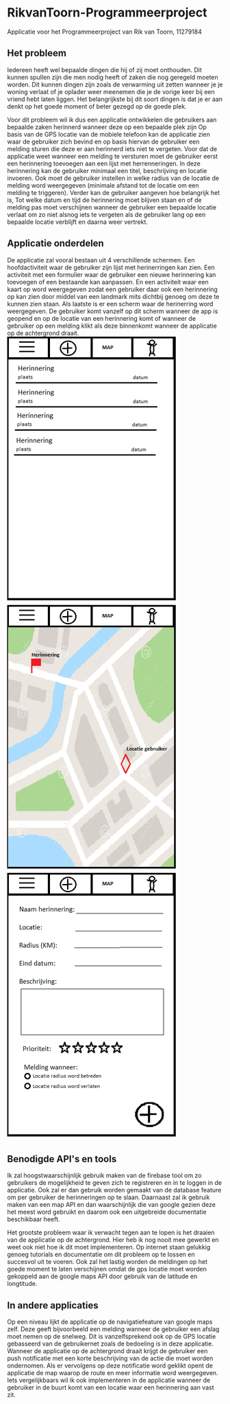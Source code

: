 # RikvanToorn-Programmeerproject
Applicatie voor het Programmeerproject van Rik van Toorn, 11279184


## Het probleem
Iedereen heeft wel bepaalde dingen die hij of zij moet onthouden. Dit kunnen spullen zijn die men nodig heeft of zaken die nog geregeld moeten worden. Dit kunnen dingen zijn zoals de verwarming uit zetten wanneer je je woning verlaat of je oplader weer meenemen die je de vorige keer bij een vriend hebt laten liggen. Het belangrijkste bij dit soort dingen is dat je er aan denkt op het goede moment of beter gezegd op de goede plek.

Voor dit probleem wil ik dus een applicatie ontwikkelen die gebruikers aan bepaalde zaken herinnerd wanneer deze op een bepaalde plek zijn Op basis van de GPS locatie van de mobiele telefoon kan de applicatie zien waar de gebruiker zich bevind en op basis hiervan de gebruiker een melding sturen die deze er aan herinnerd iets niet te vergeten. Voor dat de applicatie weet wanneer een melding te versturen moet de gebruiker eerst een herinnering toevoegen aan een lijst met herrenneringen. In deze herinnering kan de gebruiker minimaal een titel, beschrijving en locatie invoeren. Ook moet de gebruiker instellen in welke radius van de locatie de melding word weergegeven (minimale afstand tot de locatie om een melding te triggeren). Verder kan de gebruiker aangeven hoe belangrijk het is, Tot welke datum en tijd de herinnering moet blijven staan en of de melding pas moet verschijnen wanneer de gebruiker een bepaalde locatie verlaat om zo niet alsnog iets te vergeten als de gebruiker lang op een bepaalde locatie verblijft en daarna weer vertrekt.

## Applicatie onderdelen
De applicatie zal vooral bestaan uit 4 verschillende schermen. Een hoofdactiviteit waar de gebruiker zijn lijst met herinerringen kan zien. Een activiteit met een formulier waar de gebruiker een nieuwe herinnering kan toevoegen of een bestaande kan aanpassen. En een activiteit waar een kaart op word weergegeven zodat een gebruiker daar ook een herinnering op kan zien door middel van een landmark mits dichtbij genoeg om deze te kunnen zien staan. Als laatste is er een scherm waar de herinerring word weergegeven. De gebruiker komt vanzelf op dit scherm wanneer de app is geopend en op de locatie van een herinnering komt of wanneer de gebruiker op een melding klikt als deze binnenkomt wanneer de applicatie op de achtergrond draait.
![](doc/lijst.png)
![](doc/kaart.png)
![](doc/add.png)

## Benodigde API's en tools
Ik zal hoogstwaarschijnlijk gebruik maken van de firebase tool om zo gebruikers de mogelijkheid te geven zich te registreren en in te loggen in de applicatie. Ook zal er dan gebruik worden gemaakt van de database feature om per gebruiker de herinneringen op te slaan. Daarnaast zal ik gebruik maken van een map API en dan waarschijnlijk die van google gezien deze het meest word gebruikt en daarom ook een uitgebreide documentatie beschikbaar heeft. 

Het grootste probleem waar ik verwacht tegen aan te lopen is het draaien van de applicatie op de achtergrond. Hier heb ik nog nooit mee gewerkt en weet ook niet hoe ik dit moet implementeren. Op internet staan gelukkig genoeg tutorials en documentatie om dit probleem op te lossen en succesvol uit te voeren. Ook zal het lastig worden de meldingen op het goede moment te laten verschijnen omdat de gps locatie moet worden gekoppeld aan de google maps API door gebruik van de latitude en longtitude.

## In andere applicaties
Op een niveau lijkt de applicatie op de navigatiefeature van google maps zelf. Deze geeft bijvoorbeeld een melding wanneer de gebruiker een afslag moet nemen op de snelweg. Dit is vanzelfsprekend ook op de GPS locatie gebasseerd van de gebruikernet zoals de bedoeling is in deze applicatie. Wanneer de applicatie op de achtergrond draait krijgt de gebruiker een push notificatie met een korte beschrijving van de actie die moet worden ondernomen. Als er vervolgens op deze notificatie word geklikt opent de applicatie de map waarop de route en meer informatie word weergegeven. Iets vergelijkbaars wil ik ook implementeren in de applicatie wanneer de gebruiker in de buurt komt van een locatie waar een herinnering aan vast zit.






